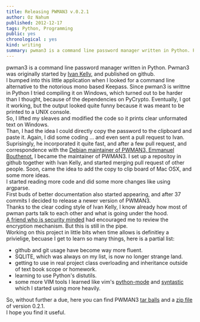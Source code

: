 ```yaml
---
title: Releasing PWMAN3 v.0.2.1
author: Oz Nahum
published: 2012-12-17
tags: Python, Programming
public: yes
chronological : yes
kind: writing 
summary: pwman3 is a command line password manager written in Python. Pwman3 was originally started by Ivan Kelly, and published on github. I recenty became the maintainer, and now version 0.2 is released. Read more about it ...
---
```


pwman3 is a command line password manager written in Python. 
Pwman3 was originally started by [Ivan Kelly](https://github.com/ivankelly), 
and published on github.     
I bumped into this little application when I looked for a command
line alternative to the notorious mono based Keepass. 
Since pwman3 is writtne in Python I tried compiling it on Windows, 
which turned out to be harder than I thought, because of the dependencies
on PyCrypto. Eventually, I got it working, but the output looked quite 
funny because it was meant to be printed to a UNIX console.   
So, I lifted my sleaves and modified the code so it prints  clear unformated 
text on Windows.  
Than, I had the idea I could directly copy the password to the clipboard
and paste it. Again, I did some coding ... and even sent a pull request to Ivan. 
Suprisingly, he incorporated it quite fast, and after a few pull request, 
and correspondence with the [Debian maintainer of PWMAN3, Emmanuel Bouthenot](kolter@debian.org), 
I became the maintainer of PWMAN3. 
I set up a repositoy in github together with Ivan Kelly, and started merging
pull request of other people. Soon, came the idea to add the copy to clip
board of Mac OSX, and some more ideas.  
I started reading more code and did some more changes like using argparse.  
First buds of better documentation also started appearing, and after 37 commits
I decided to release a newer version of PWMAN3.  
Thanks to the clear coding style of Ivan Kelly, I know already how most of 
pwman parts talk to each other and what is going under the hood.   
[A friend who is security minded](https://twitter.com/huland) had encouraged me to
review the encryption mechanism. But this is still in the pipe.  
Working on this project in little bits when time allows is definitley a privielige,
becuase I get to learn so many things, here is a partial list:

   * github and git usage have become way more fluent. 
   * SQLITE, which was always on my list, is now no longer strange land. 
   * getting to use in real project class overloading and inheritance outside
   of text book scope or homework.
   * learning to use Python's distutils.
   * some more VIM tools I learned like vim's [python-mode](https://github.com/klen/python-mode) 
   and [syntastic](git://github.com/scrooloose/syntastic.git) which I started using more heavily. 


So, without further a due, here you can find PWMAN3 [tar balls](https://github.com/pwman3/pwman3/archive/v0.2.1.tar.gz) 
and a [zip file](https://github.com/pwman3/pwman3/archive/v0.2.1.zip) of version 0.2.1.     
I hope you find it useful. 
